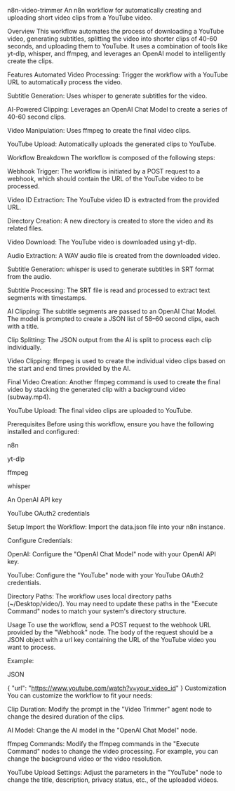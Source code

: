n8n-video-trimmer
An n8n workflow for automatically creating and uploading short video clips from a YouTube video.

Overview
This workflow automates the process of downloading a YouTube video, generating subtitles, splitting the video into shorter clips of 40-60 seconds, and uploading them to YouTube. It uses a combination of tools like yt-dlp, whisper, and ffmpeg, and leverages an OpenAI model to intelligently create the clips.

Features
Automated Video Processing: Trigger the workflow with a YouTube URL to automatically process the video.

Subtitle Generation: Uses whisper to generate subtitles for the video.

AI-Powered Clipping: Leverages an OpenAI Chat Model to create a series of 40-60 second clips.

Video Manipulation: Uses ffmpeg to create the final video clips.

YouTube Upload: Automatically uploads the generated clips to YouTube.

Workflow Breakdown
The workflow is composed of the following steps:

Webhook Trigger: The workflow is initiated by a POST request to a webhook, which should contain the URL of the YouTube video to be processed.

Video ID Extraction: The YouTube video ID is extracted from the provided URL.

Directory Creation: A new directory is created to store the video and its related files.

Video Download: The YouTube video is downloaded using yt-dlp.

Audio Extraction: A WAV audio file is created from the downloaded video.

Subtitle Generation: whisper is used to generate subtitles in SRT format from the audio.

Subtitle Processing: The SRT file is read and processed to extract text segments with timestamps.

AI Clipping: The subtitle segments are passed to an OpenAI Chat Model. The model is prompted to create a JSON list of 58–60 second clips, each with a title.

Clip Splitting: The JSON output from the AI is split to process each clip individually.

Video Clipping: ffmpeg is used to create the individual video clips based on the start and end times provided by the AI.

Final Video Creation: Another ffmpeg command is used to create the final video by stacking the generated clip with a background video (subway.mp4).

YouTube Upload: The final video clips are uploaded to YouTube.

Prerequisites
Before using this workflow, ensure you have the following installed and configured:

n8n

yt-dlp

ffmpeg

whisper

An OpenAI API key

YouTube OAuth2 credentials

Setup
Import the Workflow: Import the data.json file into your n8n instance.

Configure Credentials:

OpenAI: Configure the "OpenAI Chat Model" node with your OpenAI API key.

YouTube: Configure the "YouTube" node with your YouTube OAuth2 credentials.

Directory Paths: The workflow uses local directory paths (~/Desktop/video/). You may need to update these paths in the "Execute Command" nodes to match your system's directory structure.

Usage
To use the workflow, send a POST request to the webhook URL provided by the "Webhook" node. The body of the request should be a JSON object with a url key containing the URL of the YouTube video you want to process.

Example:

JSON

{
  "url": "https://www.youtube.com/watch?v=your_video_id"
}
Customization
You can customize the workflow to fit your needs:

Clip Duration: Modify the prompt in the "Video Trimmer" agent node to change the desired duration of the clips.

AI Model: Change the AI model in the "OpenAI Chat Model" node.

ffmpeg Commands: Modify the ffmpeg commands in the "Execute Command" nodes to change the video processing. For example, you can change the background video or the video resolution.

YouTube Upload Settings: Adjust the parameters in the "YouTube" node to change the title, description, privacy status, etc., of the uploaded videos.
